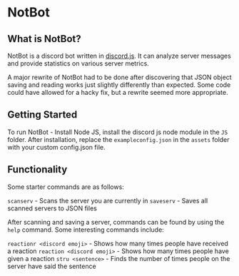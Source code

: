 # NotBot

## What is NotBot?

NotBot is a discord bot written in [discord.js](https://discord.js.org). It can analyze server messages and provide statistics on various server metrics.<br/>

A major rewrite of NotBot had to be done after discovering that JSON object saving and reading works just slightly differently than expected. Some code could have allowed for a hacky fix, but a rewrite seemed more appropriate. 

## Getting Started
To run NotBot - Install Node JS, install the discord js node module in the `JS` folder.
After installation, replace the `exampleconfig.json` in the `assets` folder with your custom config.json file.

## Functionality

Some starter commands are as follows:

`scanserv` - Scans the server you are currently in
`saveserv` - Saves all scanned servers to JSON files

After scanning and saving a server, commands can be found by using the `help` command.
Some interesting commands include:

`reactionr <discord emoji>` - Shows how many times people have received a reaction
`reaction <discord emoji>` - Shows how many times people have given a reaction
`stru <sentence>` - Finds the number of times people on the server have said the sentence